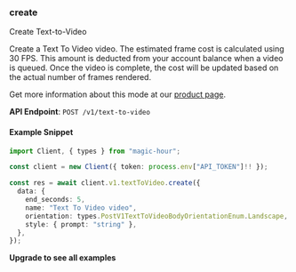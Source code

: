 
### create <a name="create"></a>
Create Text-to-Video

Create a Text To Video video. The estimated frame cost is calculated using 30 FPS. This amount is deducted from your account balance when a video is queued. Once the video is complete, the cost will be updated based on the actual number of frames rendered.
  
Get more information about this mode at our [product page](/products/text-to-video).
  

**API Endpoint**: `POST /v1/text-to-video`

#### Example Snippet

```typescript
import Client, { types } from "magic-hour";

const client = new Client({ token: process.env["API_TOKEN"]!! });

const res = await client.v1.textToVideo.create({
  data: {
    end_seconds: 5,
    name: "Text To Video video",
    orientation: types.PostV1TextToVideoBodyOrientationEnum.Landscape,
    style: { prompt: "string" },
  },
});
```

**Upgrade to see all examples**

